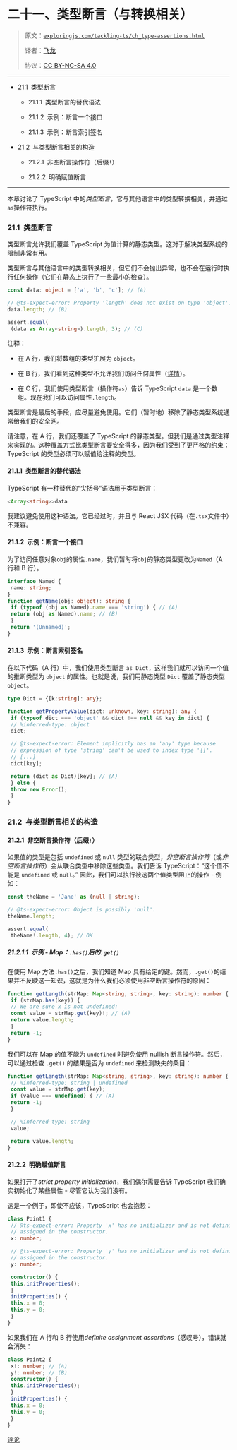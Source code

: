 # 二十一、类型断言（与转换相关）

> 原文：[`exploringjs.com/tackling-ts/ch_type-assertions.html`](https://exploringjs.com/tackling-ts/ch_type-assertions.html)
> 
> 译者：[飞龙](https://github.com/wizardforcel)
> 
> 协议：[CC BY-NC-SA 4.0](https://creativecommons.org/licenses/by-nc-sa/4.0/)


* * *

+   21.1 类型断言

    +   21.1.1 类型断言的替代语法

    +   21.1.2 示例：断言一个接口

    +   21.1.3 示例：断言索引签名

+   21.2 与类型断言相关的构造

    +   21.2.1 非空断言操作符（后缀`!`）

    +   21.2.2 明确赋值断言

* * *

本章讨论了 TypeScript 中的*类型断言*，它与其他语言中的类型转换相关，并通过`as`操作符执行。

### 21.1 类型断言

类型断言允许我们覆盖 TypeScript 为值计算的静态类型。这对于解决类型系统的限制非常有用。

类型断言与其他语言中的类型转换相关，但它们不会抛出异常，也不会在运行时执行任何操作（它们在静态上执行了一些最小的检查）。

```ts
const data: object = ['a', 'b', 'c']; // (A)

// @ts-expect-error: Property 'length' does not exist on type 'object'.
data.length; // (B)

assert.equal(
 (data as Array<string>).length, 3); // (C)
```

注释：

+   在 A 行，我们将数组的类型扩展为 `object`。

+   在 B 行，我们看到这种类型不允许我们访问任何属性（[详情](https://2ality.com/2020/01/typing-objects-typescript.html#object-%28lowercase-“o”%29-in-typescript%3A-non-primitive-values)）。

+   在 C 行，我们使用类型断言（操作符`as`）告诉 TypeScript `data` 是一个数组。现在我们可以访问属性`.length`。

类型断言是最后的手段，应尽量避免使用。它们（暂时地）移除了静态类型系统通常给我们的安全网。

请注意，在 A 行，我们还覆盖了 TypeScript 的静态类型。但我们是通过类型注释来实现的。这种覆盖方式比类型断言要安全得多，因为我们受到了更严格的约束：TypeScript 的类型必须可以赋值给注释的类型。

#### 21.1.1 类型断言的替代语法

TypeScript 有一种替代的“尖括号”语法用于类型断言：

```ts
<Array<string>>data
```

我建议避免使用这种语法。它已经过时，并且与 React JSX 代码（在`.tsx`文件中）不兼容。

#### 21.1.2 示例：断言一个接口

为了访问任意对象`obj`的属性`.name`，我们暂时将`obj`的静态类型更改为`Named`（A 行和 B 行）。

```ts
interface Named {
 name: string;
}
function getName(obj: object): string {
 if (typeof (obj as Named).name === 'string') { // (A)
 return (obj as Named).name; // (B)
 }
 return '(Unnamed)';
}
```

#### 21.1.3 示例：断言索引签名

在以下代码（A 行）中，我们使用类型断言 `as Dict`，这样我们就可以访问一个值的推断类型为 `object` 的属性。也就是说，我们用静态类型 `Dict` 覆盖了静态类型 `object`。

```ts
type Dict = {[k:string]: any};

function getPropertyValue(dict: unknown, key: string): any {
 if (typeof dict === 'object' && dict !== null && key in dict) {
 // %inferred-type: object
 dict;

 // @ts-expect-error: Element implicitly has an 'any' type because
 // expression of type 'string' can't be used to index type '{}'.
 // [...]
 dict[key];

 return (dict as Dict)[key]; // (A)
 } else {
 throw new Error();
 }
}
```

### 21.2 与类型断言相关的构造

#### 21.2.1 非空断言操作符（后缀`!`）

如果值的类型是包括 `undefined` 或 `null` 类型的联合类型，*非空断言操作符*（或*非空断言操作符*）会从联合类型中移除这些类型。我们告诉 TypeScript：“这个值不能是 `undefined` 或 `null`。” 因此，我们可以执行被这两个值类型阻止的操作 - 例如：

```ts
const theName = 'Jane' as (null | string);

// @ts-expect-error: Object is possibly 'null'.
theName.length;

assert.equal(
 theName!.length, 4); // OK
```

##### 21.2.1.1 示例 - Map：`.has()`后的`.get()`

在使用 Map 方法`.has()`之后，我们知道 Map 具有给定的键。然而，`.get()`的结果并不反映这一知识，这就是为什么我们必须使用非空断言操作符的原因：

```ts
function getLength(strMap: Map<string, string>, key: string): number {
 if (strMap.has(key)) {
 // We are sure x is not undefined:
 const value = strMap.get(key)!; // (A)
 return value.length;
 }
 return -1;
}
```

我们可以在 Map 的值不能为 `undefined` 时避免使用 nullish 断言操作符。然后，可以通过检查 `.get()` 的结果是否为 `undefined` 来检测缺失的条目：

```ts
function getLength(strMap: Map<string, string>, key: string): number {
 // %inferred-type: string | undefined
 const value = strMap.get(key);
 if (value === undefined) { // (A)
 return -1;
 }

 // %inferred-type: string
 value;

 return value.length;
}
```

#### 21.2.2 明确赋值断言

如果打开了*strict property initialization*，我们偶尔需要告诉 TypeScript 我们确实初始化了某些属性 - 尽管它认为我们没有。

这是一个例子，即使不应该，TypeScript 也会抱怨：

```ts
class Point1 {
 // @ts-expect-error: Property 'x' has no initializer and is not definitely
 // assigned in the constructor.
 x: number;

 // @ts-expect-error: Property 'y' has no initializer and is not definitely
 // assigned in the constructor.
 y: number;

 constructor() {
 this.initProperties();
 }
 initProperties() {
 this.x = 0;
 this.y = 0;
 }
}
```

如果我们在 A 行和 B 行使用*definite assignment assertions*（感叹号），错误就会消失：

```ts
class Point2 {
 x!: number; // (A)
 y!: number; // (B)
 constructor() {
 this.initProperties();
 }
 initProperties() {
 this.x = 0;
 this.y = 0;
 }
}
```

[评论](https://github.com/rauschma/tackling-ts/issues/22)
